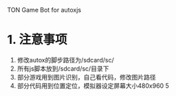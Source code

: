 TON Game Bot for autoxjs
# 1. 注意事项
1. 修改autox的脚步路径为/sdcard/sc/
2. 所有js脚本放到/sdcard/sc/目录下
3. 部分游戏用到图片识别，自己看代码，修改图片路径
4. 部分代码用到位置定位，模拟器设定屏幕大小480x960
5
